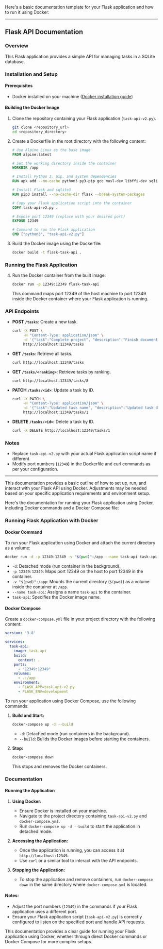 Here's a basic documentation template for your Flask application and how to run it using Docker:

---

## Flask API Documentation

### Overview

This Flask application provides a simple API for managing tasks in a SQLite database.

### Installation and Setup

#### Prerequisites

- Docker installed on your machine ([Docker installation guide](https://docs.docker.com/get-docker/))

#### Building the Docker Image

1. Clone the repository containing your Flask application (`task-api-v2.py`).
   
   ```bash
   git clone <repository_url>
   cd <repository_directory>
   ```

2. Create a Dockerfile in the root directory with the following content:

   ```Dockerfile
   # Use Alpine Linux as the base image
   FROM alpine:latest

   # Set the working directory inside the container
   WORKDIR /app

   # Install Python 3, pip, and system dependencies
   RUN apk add --no-cache python3 py3-pip gcc musl-dev libffi-dev sqlite-dev

   # Install Flask and sqlite3
   RUN pip3 install --no-cache-dir flask --break-system-packages

   # Copy your Flask application script into the container
   COPY task-api-v2.py .

   # Expose port 12349 (replace with your desired port)
   EXPOSE 12349

   # Command to run the Flask application
   CMD ["python3", "task-api-v2.py"]
   ```

3. Build the Docker image using the Dockerfile:

   ```bash
   docker build -t flask-task-api .
   ```

### Running the Flask Application

4. Run the Docker container from the built image:

   ```bash
   docker run -p 12349:12349 flask-task-api
   ```

   This command maps port 12349 of the host machine to port 12349 inside the Docker container where your Flask application is running.

### API Endpoints

- **POST `/tasks`**: Create a new task.
  ```bash
  curl -X POST \
       -H "Content-Type: application/json" \
       -d '{"task":"Complete project", "description":"Finish documentation", "ranking":8}' \
       http://localhost:12349/tasks
  ```

- **GET `/tasks`**: Retrieve all tasks.
  ```bash
  curl http://localhost:12349/tasks
  ```

- **GET `/tasks/<ranking>`**: Retrieve tasks by ranking.
  ```bash
  curl http://localhost:12349/tasks/8
  ```

- **PATCH `/tasks/<id>`**: Update a task by ID.
  ```bash
  curl -X PATCH \
       -H "Content-Type: application/json" \
       -d '{"task":"Updated task name", "description":"Updated task description", "ranking":7}' \
       http://localhost:12349/tasks/1
  ```

- **DELETE `/tasks/<id>`**: Delete a task by ID.
  ```bash
  curl -X DELETE http://localhost:12349/tasks/1
  ```

### Notes

- Replace `task-api-v2.py` with your actual Flask application script name if different.
- Modify port numbers (`12349`) in the Dockerfile and curl commands as per your configuration.

---

This documentation provides a basic outline of how to set up, run, and interact with your Flask API using Docker. Adjustments may be needed based on your specific application requirements and environment setup.

Here's the documentation for running your Flask application using Docker, including Docker commands and a Docker Compose file:

### Running Flask Application with Docker

#### Docker Command

To run your Flask application using Docker and attach the current directory as a volume:

```bash
docker run -d -p 12349:12349 -v "$(pwd)":/app --name task-api task-api
```

- `-d`: Detached mode (run container in the background).
- `-p 12349:12349`: Maps port 12349 on the host to port 12349 in the container.
- `-v "$(pwd)":/app`: Mounts the current directory (`$(pwd)`) as a volume inside the container at `/app`.
- `--name task-api`: Assigns a name `task-api` to the container.
- `task-api`: Specifies the Docker image name.

#### Docker Compose

Create a `docker-compose.yml` file in your project directory with the following content:

```yaml
version: '3.8'

services:
  task-api:
    image: task-api
    build:
      context: .
    ports:
      - "12349:12349"
    volumes:
      - .:/app
    environment:
      - FLASK_APP=task-api-v2.py
      - FLASK_ENV=development
```

To run your application using Docker Compose, use the following commands:

1. **Build and Start:**

   ```bash
   docker-compose up -d --build
   ```

   - `-d`: Detached mode (run containers in the background).
   - `--build`: Builds the Docker images before starting the containers.

2. **Stop:**

   ```bash
   docker-compose down
   ```

   This stops and removes the Docker containers.

### Documentation

#### Running the Application

1. **Using Docker:**

   - Ensure Docker is installed on your machine.
   - Navigate to the project directory containing `task-api-v2.py` and `docker-compose.yml`.
   - Run `docker-compose up -d --build` to start the application in detached mode.

2. **Accessing the Application:**

   - Once the application is running, you can access it at `http://localhost:12349`.
   - Use `curl` or a similar tool to interact with the API endpoints.

3. **Stopping the Application:**

   - To stop the application and remove containers, run `docker-compose down` in the same directory where `docker-compose.yml` is located.

#### Notes:

- Adjust the port numbers (`12349`) in the commands if your Flask application uses a different port.
- Ensure your Flask application script (`task-api-v2.py`) is correctly configured to listen on the specified port and handle API requests.

This documentation provides a clear guide for running your Flask application using Docker, whether through direct Docker commands or Docker Compose for more complex setups.